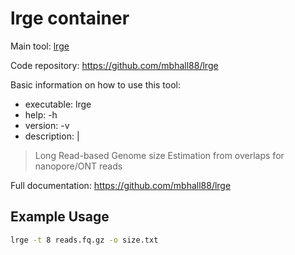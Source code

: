 # lrge container

Main tool: [lrge](https://github.com/mbhall88/lrge)
  
Code repository: https://github.com/mbhall88/lrge

Basic information on how to use this tool:
- executable: lrge
- help: -h
- version: -v
- description: |
> Long Read-based Genome size Estimation from overlaps for nanopore/ONT reads
  
Full documentation: https://github.com/mbhall88/lrge

## Example Usage

```bash
lrge -t 8 reads.fq.gz -o size.txt
```
